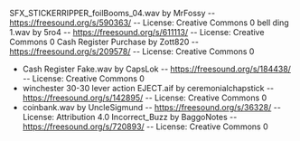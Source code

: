 SFX_STICKERRIPPER_foilBooms_04.wav by MrFossy -- https://freesound.org/s/590363/ -- License: Creative Commons 0
bell ding 1.wav by 5ro4 -- https://freesound.org/s/611113/ -- License: Creative Commons 0
Cash Register Purchase by Zott820 -- https://freesound.org/s/209578/ -- License: Creative Commons 0
- Cash Register Fake.wav by CapsLok -- https://freesound.org/s/184438/ -- License: Creative Commons 0
- winchester 30-30 lever action EJECT.aif by ceremonialchapstick -- https://freesound.org/s/142895/ -- License: Creative Commons 0
- coinbank.wav by UncleSigmund -- https://freesound.org/s/36328/ -- License: Attribution 4.0
Incorrect_Buzz by BaggoNotes -- https://freesound.org/s/720893/ -- License: Creative Commons 0
